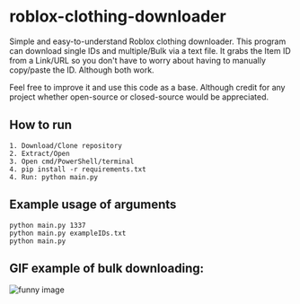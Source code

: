 # roblox-clothing-downloader
Simple and easy-to-understand Roblox clothing downloader. This program can download single IDs and multiple/Bulk via a text file.
It grabs the Item ID from a Link/URL so you don't have to worry about having to manually copy/paste the ID. Although both work.

Feel free to improve it and use this code as a base. Although credit for any project whether open-source or closed-source would be appreciated.

## How to run
```
1. Download/Clone repository
2. Extract/Open
3. Open cmd/PowerShell/terminal
4. pip install -r requirements.txt
4. Run: python main.py
```

## Example usage of arguments
```
python main.py 1337
python main.py exampleIDs.txt
python main.py
```

## GIF example of bulk downloading:
![funny image](https://i.gyazo.com/270caf51c316e3795e3eddbcf3b0e5db.gif)
